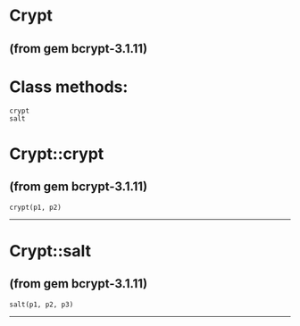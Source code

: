 # Crypt

(from gem bcrypt-3.1.11)
---
# Class methods:

    crypt
    salt

# Crypt::crypt

(from gem bcrypt-3.1.11)
---
    crypt(p1, p2)

---


# Crypt::salt

(from gem bcrypt-3.1.11)
---
    salt(p1, p2, p3)

---


